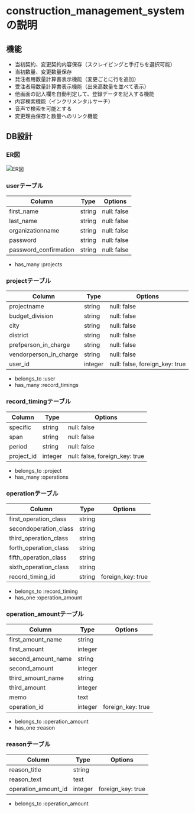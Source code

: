 # construction_management_system の説明

## 機能

- 当初契約、変更契約内容保存（スクレイピングと手打ちを選択可能）
- 当初数量、変更数量保存
- 発注者用数量計算書表示機能（変更ごとに行を追加）
- 受注者用数量計算書表示機能（出来高数量を並べて表示）
- 他画面の記入欄を自動判定して、登録データを記入する機能
- 内容検索機能（インクリメンタルサーチ）
- 音声で検索を可能とする
- 変更理由保存と数量へのリンク機能


## DB設計


### ER図
![ER図](https://user-images.githubusercontent.com/58900062/80857141-a469e400-8c8a-11ea-9623-89e5dcfb4917.png)

### userテーブル

|Column|Type|Options|
|------|----|-------|
|first_name|string|null: false|
|last_name|string|null: false|
|organizationname|string|null: false|
|password|string|null: false|
|password_confirmation|string|null: false|

- has_many :projects


### projectテーブル

|Column|Type|Options|
|------|----|-------|
|projectname|string|null: false|
|budget_division|string|null: false|
|city|string|null: false|
|district|string|null: false|
|prefperson_in_charge|string|null: false|
|vendorperson_in_charge|string|null: false|
|user_id|integer|null: false, foreign_key: true|

- belongs_to :user
- has_many :record_timings


### record_timingテーブル

|Column|Type|Options|
|------|----|-------|
|specific|string|null: false|
|span|string|null: false|
|period|string|null: false|
|project_id|integer|null: false, foreign_key: true|

- belongs_to :project
- has_many :operations


### operationテーブル

|Column|Type|Options|
|------|----|-------|
|first_operation_class|string||
|secondoperation_class|string||
|third_operation_class|string||
|forth_operation_class|string||
|fifth_operation_class|string||
|sixth_operation_class|string||
|record_timing_id|string|foreign_key: true|

- belongs_to :record_timing
- has_one :operation_amount


### operation_amountテーブル

|Column|Type|Options|
|------|----|-------|
|first_amount_name|string||
|first_amount|integer||
|second_amount_name|string||
|second_amount|integer||
|third_amount_name|string|
|third_amount|integer||
|memo|text||
|operation_id|integer|foreign_key: true|

- belongs_to :operation_amount
- has_one :reason


### reasonテーブル

|Column|Type|Options|
|------|----|-------|
|reason_title|string||
|reason_text|text||
|operation_amount_id|integer|foreign_key: true|

- belongs_to :operation_amount